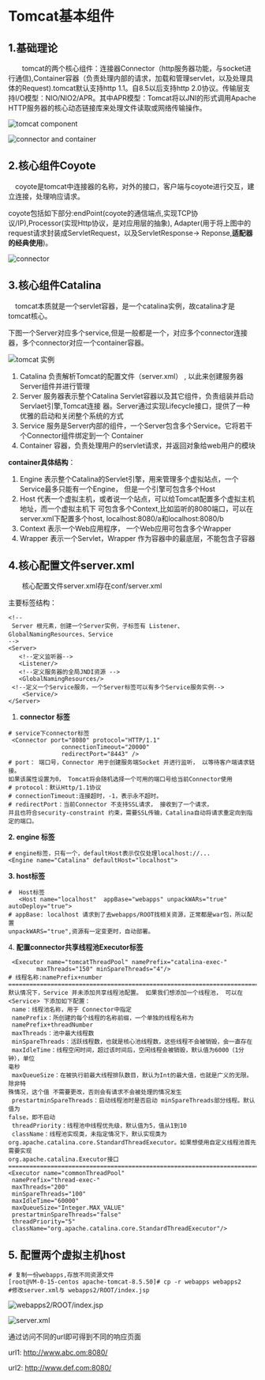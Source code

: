 # Tomcat基本组件

## 1.基础理论

&#x20;　　tomcat的两个核心组件：连接器Connector（http服务器功能，与socket进行通信),Container容器（负责处理内部的请求，加载和管理servlet，以及处理具体的Request).tomcat默认支持http 1.1。自8.5以后支持http 2.0协议。传输层支持I/O模型：NIO/NIO2/APR。其中APR模型：Tomcat将以JNI的形式调用Apache HTTP服务器的核心动态链接库来处理文件读取或网络传输操作。

![tomcat component](<../../.gitbook/assets/image (42).png>)

![connector and container](<../../.gitbook/assets/image (38).png>)

## 2.核心组件Coyote

　coyote是tomcat中连接器的名称，对外的接口，客户端与coyote进行交互，建立连接，处理响应请求。

coyote包括如下部分:endPoint(coyote的通信端点,实现TCP协议/IP),Processor(实现Http协议，是对应用层的抽象), Adapter(用于将上图中的request请求封装成ServletRequest，以及ServletResponse-> Reponse,**适配器的经典使用**)。

![connector](<../../.gitbook/assets/image (40).png>)

## 3.核心组件Catalina

　tomcat本质就是一个servlet容器，是一个catalina实例，故catalina才是tomcat核心。

下图一个Server对应多个service,但是一般都是一个，对应多个connector连接器，多个connector对应一个container容器。

![tomcat 实例](<../../.gitbook/assets/image (36).png>)

1. Catalina 负责解析Tomcat的配置⽂件（server.xml） , 以此来创建服务器Server组件并进⾏管理&#x20;
2. Server 服务器表示整个Catalina Servlet容器以及其它组件，负责组装并启动Servlaet引擎,Tomcat连接 器。Server通过实现Lifecycle接⼝，提供了⼀种优雅的启动和关闭整个系统的⽅式&#x20;
3. Service 服务是Server内部的组件，⼀个Server包含多个Service。它将若⼲个Connector组件绑定到⼀个 Container
4. &#x20;Container 容器，负责处理⽤户的servlet请求，并返回对象给web⽤户的模块

**container具体结构**：

1. Engine 表示整个Catalina的Servlet引擎，⽤来管理多个虚拟站点，⼀个Service最多只能有⼀个Engine， 但是⼀个引擎可包含多个Host&#x20;
2. Host 代表⼀个虚拟主机，或者说⼀个站点，可以给Tomcat配置多个虚拟主机地址，⽽⼀个虚拟主机下 可包含多个Context,比如监听的8080端口，可以在server.xml下配置多个host, localhost:8080/a和localhost:8080/b
3. &#x20;Context 表示⼀个Web应⽤程序， ⼀个Web应⽤可包含多个Wrapper
4. &#x20;Wrapper 表示⼀个Servlet，Wrapper 作为容器中的最底层，不能包含⼦容器

## 4.核心配置文件server.xml

　　核心配置文件server.xml存在conf/server.xml

主要标签结构：

```
<!--
 Server 根元素，创建⼀个Server实例，⼦标签有 Listener、GlobalNamingResources、Service
-->
<Server>
   <!--定义监听器-->
   <Listener/>
   <!--定义服务器的全局JNDI资源 -->
   <GlobalNamingResources/>
 <!--定义⼀个Service服务，⼀个Server标签可以有多个Service服务实例-->
    <Service/>
</Server>
```

1. **connector 标签**

```
# service下connector标签
 <Connector port="8080" protocol="HTTP/1.1"
               connectionTimeout="20000"
               redirectPort="8443" />
# port： 端⼝号，Connector ⽤于创建服务端Socket 并进⾏监听， 以等待客户端请求链接。
如果该属性设置为0， Tomcat将会随机选择⼀个可⽤的端⼝号给当前Connector使⽤
# protocol：默认Http/1.1协议
# connectionTimeout:连接超时，-1，表示永不超时。
# redirectPort：当前Connector 不⽀持SSL请求， 接收到了⼀个请求， 
并且也符合security-constraint 约束，需要SSL传输，Catalina⾃动将请求重定向到指定的端⼝。
```

**2. engine 标签**

```
# engine标签，只有一个，defaultHost表示仅仅处理localhost://...
<Engine name="Catalina" defaultHost="localhost">
```

&#x20;**3. host标签**

```
#  Host标签  
   <Host name="localhost"  appBase="webapps" unpackWARs="true" autoDeploy="true">
# appBase: localhost 请求到了去webapps/ROOT找相关资源，正常都是war包，所以配置
unpackWARS="true",资源有一定变更时，自动部署。
```

4\. **配置connector共享线程池Executor标签**

```
 <Executor name="tomcatThreadPool" namePrefix="catalina-exec-"
        maxThreads="150" minSpareThreads="4"/>
# 线程名称:namePrefix+number
=================================================================================
默认情况下，Service 并未添加共享线程池配置。 如果我们想添加⼀个线程池， 可以在
<Service> 下添加如下配置：
 name：线程池名称，⽤于 Connector中指定
 namePrefix：所创建的每个线程的名称前缀，⼀个单独的线程名称为
 namePrefix+threadNumber
 maxThreads：池中最⼤线程数
 minSpareThreads：活跃线程数，也就是核⼼池线程数，这些线程不会被销毁，会⼀直存在
 maxIdleTime：线程空闲时间，超过该时间后，空闲线程会被销毁，默认值为6000（1分钟），单位
毫秒
 maxQueueSize：在被执⾏前最⼤线程排队数⽬，默认为Int的最⼤值，也就是⼴义的⽆限。除⾮特
殊情况，这个值 不需要更改，否则会有请求不会被处理的情况发⽣
 prestartminSpareThreads：启动线程池时是否启动 minSpareThreads部分线程。默认值为
false，即不启动
 threadPriority：线程池中线程优先级，默认值为5，值从1到10
 className：线程池实现类，未指定情况下，默认实现类为
org.apache.catalina.core.StandardThreadExecutor。如果想使⽤⾃定义线程池⾸先需要实现
org.apache.catalina.Executor接⼝
==============================================================================
<Executor name="commonThreadPool"
 namePrefix="thread-exec-"
 maxThreads="200"
 minSpareThreads="100"
 maxIdleTime="60000"
 maxQueueSize="Integer.MAX_VALUE"
 prestartminSpareThreads="false"
 threadPriority="5"
 className="org.apache.catalina.core.StandardThreadExecutor"/>
```

## 5. 配置两个虚拟主机host

```
# 复制一份webapps,存放不同资源文件
[root@VM-0-15-centos apache-tomcat-8.5.50]# cp -r webapps webapps2
#修改server.xml与 webapps2/ROOT/index.jsp
```

![webapps2/ROOT/index.jsp](<../../.gitbook/assets/image (43).png>)

![server.xml](<../../.gitbook/assets/image (41).png>)

通过访问不同的url即可得到不同的响应页面

url1: http://www.abc.om:8080/

url2: http://www.def.com:8080/
